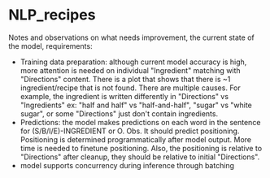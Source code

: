 # NLP_recipes

Notes and observations on what needs improvement, the current state of the model, requirements:

- Training data preparation: although current model accuracy is high, more attention is needed on individual "Ingredient" matching with "Directions" content. There is a plot that shows that there is ~1 ingredient/recipe that is not found. There are multiple causes. For example, the ingredient is written differently in "Directions" vs "Ingredients" ex: "half and half" vs "half-and-half", "sugar" vs "white sugar", or some "Directions" just don't contain ingredients.  
- Predictions: the model makes predictions on each word in the sentence for (S/B/I/E)-INGREDIENT or O. Obs. It should predict positioning. Positioning is determined programmatically after model output. More time is needed to finetune positioning. Also, the positioning is relative to "Directions" after cleanup, they should be relative to initial  "Directions". 
- model supports concurrency during inference through batching 
